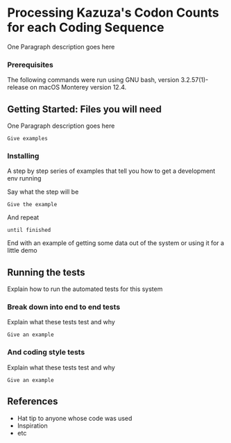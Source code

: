# Processing Kazuza's Codon Counts for each Coding Sequence

One Paragraph description goes here



### Prerequisites

The following commands were run using GNU bash, version 3.2.57(1)-release on macOS Monterey version 12.4. 

## Getting Started: Files you will need

One Paragraph description goes here


```
Give examples
```

### Installing

A step by step series of examples that tell you how to get a development env running

Say what the step will be

```
Give the example
```

And repeat

```
until finished
```

End with an example of getting some data out of the system or using it for a little demo

## Running the tests

Explain how to run the automated tests for this system

### Break down into end to end tests

Explain what these tests test and why

```
Give an example
```

### And coding style tests

Explain what these tests test and why

```
Give an example
```



## References

* Hat tip to anyone whose code was used
* Inspiration
* etc

